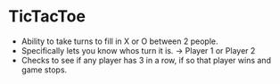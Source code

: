 # TicTacToe

- Ability to take turns to fill in X or O between 2 people.
- Specifically lets you know whos turn it is. -> Player 1 or Player 2
- Checks to see if any player has 3 in a row, if so that player wins and game stops.
